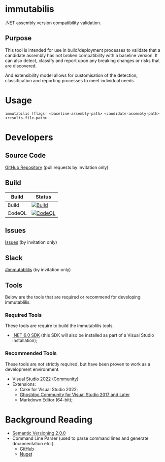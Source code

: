 # immutabilis
.NET assembly version compatibility validation.

## Purpose

This tool is intended for use in build/deployment processes to validate that a candidate
assembly has not broken compatibility with a baseline version.  It can also detect,
classify and report upon any breaking changes or risks that are discovered.

And extensibility model allows for customisation of the detection, classification
and reporting processes to meet individual needs.

# Usage

`immutabilis [flags] <baseline-assembly-path> <candidate-assembly-path> <results-file-path>`

# Developers

## Source Code
[GitHub Repository](https://github.com/open-collar/immutabilis) (pull requests by invitation only)

## Build
| Build | Status |
|-------|--------|
| Build | [![Build](https://github.com/open-collar/immutabilis/actions/workflows/release.yml/badge.svg)](https://github.com/open-collar/immutabilis/actions/workflows/release.yml) |
| CodeQL | [![CodeQL](https://github.com/open-collar/immutabilis/actions/workflows/codeql.yml/badge.svg)](https://github.com/open-collar/immutabilis/actions/workflows/codeql.yml) |

## Issues
[Issues](https://github.com/open-collar/immutabilis/issues) (by invitation only)

## Slack

[#immutablilis](https://open-collar.slack.com/archives/C030ARN3G8Y) (by invitation only)

## Tools

Below are the tools that are required or recommend for developing immutablilis.

### Required Tools

These tools are require to build the immutablilis tools.

* [.NET 6.0 SDK](https://dotnet.microsoft.com/en-us/download/dotnet/6.0) (this SDK will also be installed as part of a Visual Studio installation);

### Recommended Tools

These tools are not strictly required, but have been proven to work as a development
environment.

* [Visual Studio 2022 (Community)](https://visualstudio.microsoft.com/downloads/)
* Extensions:
   * Cake for Visual Studio 2022;
   * [Ghostdoc Community for Visual Studio 2017 and Later](https://submain.com/download/ghostdoc/community/)
   * Markdown Editor (64-bit);

# Background Reading

* [Semantic Versioning 2.0.0](https://semver.org/)
* Command Line Parser (used to parse command lines and generate documentation etc.):
  * [GitHub](https://github.com/commandlineparser/commandline)
  * [Nuget](https://www.nuget.org/packages/CommandLineParser/)